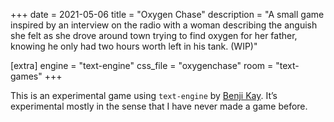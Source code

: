 +++
date = 2021-05-06
title = "Oxygen Chase"
description = "A small game inspired by an interview on the radio with a woman describing the anguish she felt as she drove around town trying to find oxygen for her father, knowing he only had two hours worth left in his tank. (WIP)"

[extra]
engine = "text-engine"
css_file = "oxygenchase"
room = "text-games"
+++

This is an experimental game using `text-engine` by [Benji Kay](https://github.com/okaybenji/). It’s experimental mostly in the sense that I have never made a game before.
